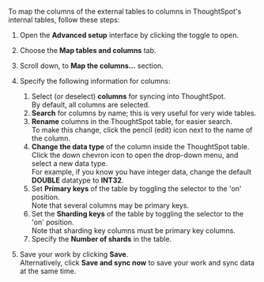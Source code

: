To map the columns of the external tables to columns in ThoughtSpot's internal tables, follow these steps:

1. Open the **Advanced setup** interface by clicking the toggle to open.

2. Choose the **Map tables and columns** tab.

3. Scroll down, to **Map the columns...** section.

4. Specify the following information for columns:

   1. Select (or deselect) **columns** for syncing into ThoughtSpot.<br/>By default, all columns are selected.
   2. **Search** for columns by name; this is very useful for very wide tables.
   3. **Rename** columns in the ThoughtSpot table, for easier search.<br/>To make this change, click the pencil (edit) icon next to the name of the column.
   4. **Change the data type** of the column inside the ThoughtSpot table.<br/>Click the down chevron icon to open the drop-down menu, and select a new data type.<br/>For example, if you know you have integer data, change the default **DOUBLE** datatype to **INT32**.
   5. Set **Primary keys** of the table by toggling the selector to the 'on' position.<br/>Note that several columns may be primary keys.
   6. Set the **Sharding keys** of the table by toggling the selector to the 'on' position.<br/>Note that sharding key columns must be primary key columns.
   7. Specify the **Number of shards** in the table.

5. Save your work by clicking **Save**.<br/>Alternatively, click **Save and sync now** to save your work and sync data at the same time.
